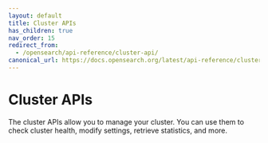 ```yaml
---
layout: default
title: Cluster APIs
has_children: true
nav_order: 15
redirect_from:
  - /opensearch/api-reference/cluster-api/
canonical_url: https://docs.opensearch.org/latest/api-reference/cluster-api/index/
---
```


# Cluster APIs

The cluster APIs allow you to manage your cluster. You can use them to check cluster health, modify settings, retrieve statistics, and more.